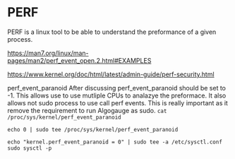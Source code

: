 # PERF

PERF is a linux tool to be able to understand the preformance of a given process. 

https://man7.org/linux/man-pages/man2/perf_event_open.2.html#EXAMPLES


https://www.kernel.org/doc/html/latest/admin-guide/perf-security.html

perf_event_paranoid After discussing perf_event_paranoid should be set to -1. This allows use to use mutliple CPUs to analazye the preformace. It also allows not sudo process to use call perf events. This is really important as it remove the requirement to run Algogauge as sudo. 
`cat /proc/sys/kernel/perf_event_paranoid`

`echo 0 | sudo tee /proc/sys/kernel/perf_event_paranoid`

`echo "kernel.perf_event_paranoid = 0" | sudo tee -a /etc/sysctl.conf`
`sudo sysctl -p`
